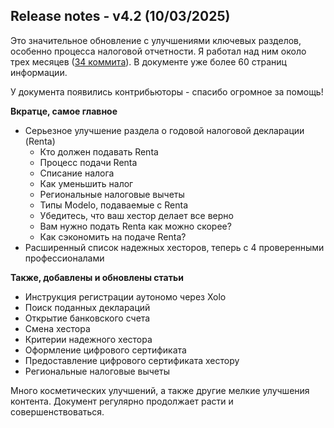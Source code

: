## Release notes - v4.2 (10/03/2025)

Это значительное обновление с улучшениями ключевых разделов, особенно процесса налоговой отчетности. Я работал над ним
около трех месяцев ([34 коммита](https://bit.ly/it-autonomos-github)). В документе уже более 60 страниц информации.

У документа появились контрибьюторы - спасибо огромное за помощь!

**Вкратце, самое главное**

- Серьезное улучшение раздела о годовой налоговой декларации (Renta)
    - Кто должен подавать Renta
    - Процесс подачи Renta
    - Списание налога
    - Как уменьшить налог
    - Региональные налоговые вычеты
    - Типы Modelo, подаваемые с Renta
    - Убедитесь, что ваш хестор делает все верно
    - Вам нужно подать Renta как можно скорее?
    - Как сэкономить на подаче Renta?
- Расширенный список надежных хесторов, теперь с 4 проверенными профессионалами

**Также, добавлены и обновлены статьи**

- Инструкция регистрации аутономо через Xolo
- Поиск поданных деклараций
- Открытие банковского счета
- Смена хестора
- Критерии надежного хестора
- Оформление цифрового сертификата
- Предоставление цифрового сертификата хестору
- Региональные налоговые вычеты

Много косметических улучшений, а также другие мелкие улучшения контента. Документ регулярно продолжает расти и
совершенствоваться.